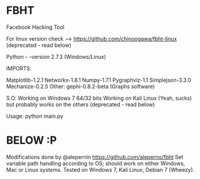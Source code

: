 FBHT
====

Facebook Hacking Tool

For linux version check --> https://github.com/chinoogawa/fbht-linux (deprecated - read below)

Python  - -version 2.7.3 (Windows/Linux)

IMPORTS:

  Matplotlib-1.2.1
  Networkx-1.8.1
  Numpy-1.7.1
  Pygraphviz-1.1
  Simplejson-3.3.0
  Mechanize-0.2.5
  Other: gephi-0.8.2-beta (Graphs software)

S.O:
  Working on Windows 7 64/32 bits
  Working on Kali Linux (Yeah, sucks) but probably works on the others (deprecated - read below)

Usage: 
  python main.py 

BELOW :P
========

Modifications done by @alepernin https://github.com/aleperno/fbht
Set variable path handling according to OS; should work on either Windows, Mac or Linux systems.
Tested on Windows 7, Kali Linux, Debian 7 (Wheezy).